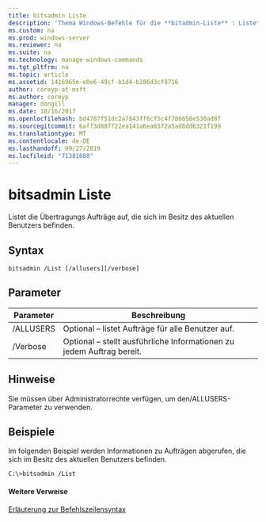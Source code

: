 ```yaml
---
title: bitsadmin Liste
description: 'Thema Windows-Befehle für die **bitadmin-Liste** : Listet die Übertragungs Aufträge auf, die sich im Besitz des aktuellen Benutzers befinden.'
ms.custom: na
ms.prod: windows-server
ms.reviewer: na
ms.suite: na
ms.technology: manage-windows-commands
ms.tgt_pltfrm: na
ms.topic: article
ms.assetid: 1416965e-e0e6-49cf-b1d4-b286d3cf8716
author: coreyp-at-msft
ms.author: coreyp
manager: dongill
ms.date: 10/16/2017
ms.openlocfilehash: bd4787f51dc2a7843ff6cf5c4f786658e530ad8f
ms.sourcegitcommit: 6aff3d88ff22ea141a6ea6572a5ad8dd6321f199
ms.translationtype: MT
ms.contentlocale: de-DE
ms.lasthandoff: 09/27/2019
ms.locfileid: "71381088"
---
```

# <a name="bitsadmin-list"></a>bitsadmin Liste



Listet die Übertragungs Aufträge auf, die sich im Besitz des aktuellen Benutzers befinden.

## <a name="syntax"></a>Syntax

```
bitsadmin /List [/allusers][/verbose]
```

## <a name="parameters"></a>Parameter

|Parameter|Beschreibung|
|---------|-----------|
|/ALLUSERS|Optional – listet Aufträge für alle Benutzer auf.|
|/Verbose|Optional – stellt ausführliche Informationen zu jedem Auftrag bereit.|

## <a name="remarks"></a>Hinweise

Sie müssen über Administratorrechte verfügen, um den/ALLUSERS-Parameter zu verwenden.

## <a name="BKMK_examples"></a>Beispiele

Im folgenden Beispiel werden Informationen zu Aufträgen abgerufen, die sich im Besitz des aktuellen Benutzers befinden.
```
C:\>bitsadmin /List 
```

#### <a name="additional-references"></a>Weitere Verweise

[Erläuterung zur Befehlszeilensyntax](command-line-syntax-key.md)